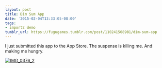 ```yaml
---
layout: post
title: Dim Sum App
date: '2015-02-04T13:33:05-08:00'
tags:
- import2 demo
tumblr_url: https://fugugames.tumblr.com/post/110241508981/dim-sum-app
---
```

I just submitted this app to the App Store. The suspense is killing me. And making me hungry.  
  
[![IMG_0376_2](http://itshardtofondlepenguins.com/wp-content/uploads/2015/02/IMG_0376_2-333x500.jpg)](http://itshardtofondlepenguins.com/wp-content/uploads/2015/02/IMG_0376_2.jpg)

